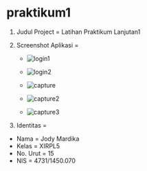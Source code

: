 # praktikum1

1. Judul Project = Latihan Praktikum Lanjutan1

2. Screenshot Aplikasi =

   * ![login1](https://cloud.githubusercontent.com/assets/22114252/22766575/3478748c-ee2b-11e6-9f92-58cc01180c4f.PNG)
   
   * ![login2](https://cloud.githubusercontent.com/assets/22114252/22766578/347cc050-ee2b-11e6-9b58-5288ddafeee5.PNG)
   
   * ![capture](https://cloud.githubusercontent.com/assets/22114252/22766577/347a014e-ee2b-11e6-9de8-3640bdfdc197.PNG)
   
   * ![capture2](https://cloud.githubusercontent.com/assets/22114252/22766579/347d9ee4-ee2b-11e6-91fc-845f3b5dd12f.PNG)
   
   * ![capture3](https://cloud.githubusercontent.com/assets/22114252/22766576/3474b48c-ee2b-11e6-851c-b8d178842411.PNG)
   
3. Identitas =

 * Nama      = Jody Mardika
 * Kelas     = XIRPL5
 * No. Urut  = 15
 * NIS       = 4731/1450.070
